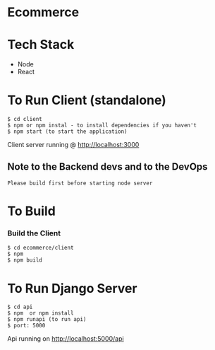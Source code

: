 # Ecommerce

# Tech Stack

- Node
- React

# To Run Client (standalone)

    $ cd client
    $ npm or npm instal - to install dependencies if you haven't
    $ npm start (to start the application)

Client server running @ <a href='http://localhost:3000'>http://localhost:3000</a>

## Note to the Backend devs and to the DevOps

    Please build first before starting node server

# To Build

### Build the Client

    $ cd ecommerce/client
    $ npm
    $ npm build


# To Run Django Server

    $ cd api
    $ npm  or npm install
    $ npm runapi (to run api)
    $ port: 5000

Api running on <a href='http://localhost:5000'>http://localhost:5000/api</a>
